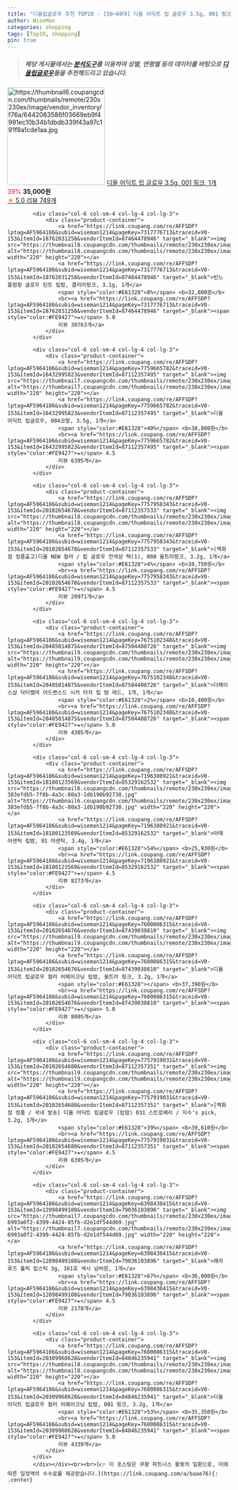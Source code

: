 ```yaml
---
title: "디올립글로우 추천 TOP10 - [50~60대] 디올 어딕트 립 글로우 3.5g, 001 핑크, 1개"
author: WiseMan
categories: shopping
tags: [Top10, shopping]
pin: true
---
```


> ##### 해당 게시물에서는 [**분석도구**](https://itemscout.io/)를 이용하여 **성별**, **연령별** 등의 데이터를 바탕으로 [**디올립글로우**](https://link.coupang.com/a/baae76)들을 추천해드리고 있습니다.
<div class="container"><div class="row">
            <div class="col-6 col-sm-4 col-lg-4 col-lg-3">
                <div class="product-container">
                    <a href="https://link.coupang.com/re/AFFSDP?lptag=AF5964186&subid=wiseman1214&pageKey=7759665782&traceid=V0-153&itemId=8939614363&vendorItemId=87112357490" target="_blank"><img src="https://thumbnail6.coupangcdn.com/thumbnails/remote/230x230ex/image/vendor_inventory/f76a/6442083586f03669eb9f4991ec10b34b1dbdb339f43a97c191f8a1cde1aa.jpg" alt="https://thumbnail6.coupangcdn.com/thumbnails/remote/230x230ex/image/vendor_inventory/f76a/6442083586f03669eb9f4991ec10b34b1dbdb339f43a97c191f8a1cde1aa.jpg" width="220" height="220"></a>
                    <a href="https://link.coupang.com/re/AFFSDP?lptag=AF5964186&subid=wiseman1214&pageKey=7759665782&traceid=V0-153&itemId=8939614363&vendorItemId=87112357490" target="_blank">디올 어딕트 립 글로우 3.5g, 001 핑크, 1개</a>
                    <span style="color:#E61328">39%</span> <b>35,000원</b>
                    <br><a href="https://link.coupang.com/re/AFFSDP?lptag=AF5964186&subid=wiseman1214&pageKey=7759665782&traceid=V0-153&itemId=8939614363&vendorItemId=87112357490" target="_blank"><span style="color:#FE9427">★</span> 5.0
                    리뷰 749개</a>
                </div>
            </div>
            
            <div class="col-6 col-sm-4 col-lg-4 col-lg-3">
                <div class="product-container">
                    <a href="https://link.coupang.com/re/AFFSDP?lptag=AF5964186&subid=wiseman1214&pageKey=7317776713&traceid=V0-153&itemId=18762031258&vendorItemId=87464478946" target="_blank"><img src="https://thumbnail8.coupangcdn.com/thumbnails/remote/230x230ex/image/vendor_inventory/9f81/e1f6cdaee9b3f8d542191fd915ee6763309d9b07184f982060347dd4950a.jpg" alt="https://thumbnail8.coupangcdn.com/thumbnails/remote/230x230ex/image/vendor_inventory/9f81/e1f6cdaee9b3f8d542191fd915ee6763309d9b07184f982060347dd4950a.jpg" width="220" height="220"></a>
                    <a href="https://link.coupang.com/re/AFFSDP?lptag=AF5964186&subid=wiseman1214&pageKey=7317776713&traceid=V0-153&itemId=18762031258&vendorItemId=87464478946" target="_blank">빈느 플럼핑 글로우 틴트 립밤, 클리어핑크, 3.1g, 1개</a>
                    <span style="color:#E61328">8%</span> <b>32,800원</b>
                    <br><a href="https://link.coupang.com/re/AFFSDP?lptag=AF5964186&subid=wiseman1214&pageKey=7317776713&traceid=V0-153&itemId=18762031258&vendorItemId=87464478946" target="_blank"><span style="color:#FE9427">★</span> 5.0
                    리뷰 30763개</a>
                </div>
            </div>
            
            <div class="col-6 col-sm-4 col-lg-4 col-lg-3">
                <div class="product-container">
                    <a href="https://link.coupang.com/re/AFFSDP?lptag=AF5964186&subid=wiseman1214&pageKey=7759665782&traceid=V0-153&itemId=16432995823&vendorItemId=87112357495" target="_blank"><img src="https://thumbnail7.coupangcdn.com/thumbnails/remote/230x230ex/image/vendor_inventory/9d65/6a0e071bf10167f57687f4d0ab6b2c24d8903e954702b1e6cb093d9519c6.jpg" alt="https://thumbnail7.coupangcdn.com/thumbnails/remote/230x230ex/image/vendor_inventory/9d65/6a0e071bf10167f57687f4d0ab6b2c24d8903e954702b1e6cb093d9519c6.jpg" width="220" height="220"></a>
                    <a href="https://link.coupang.com/re/AFFSDP?lptag=AF5964186&subid=wiseman1214&pageKey=7759665782&traceid=V0-153&itemId=16432995823&vendorItemId=87112357495" target="_blank">디올 어딕트 립글로우, 004코랄, 3.5g, 1개</a>
                    <span style="color:#E61328">40%</span> <b>38,800원</b>
                    <br><a href="https://link.coupang.com/re/AFFSDP?lptag=AF5964186&subid=wiseman1214&pageKey=7759665782&traceid=V0-153&itemId=16432995823&vendorItemId=87112357495" target="_blank"><span style="color:#FE9427">★</span> 4.5
                    리뷰 6395개</a>
                </div>
            </div>
            
            <div class="col-6 col-sm-4 col-lg-4 col-lg-3">
                <div class="product-container">
                    <a href="https://link.coupang.com/re/AFFSDP?lptag=AF5964186&subid=wiseman1214&pageKey=7757958343&traceid=V0-153&itemId=20102654678&vendorItemId=87112357533" target="_blank"><img src="https://thumbnail8.coupangcdn.com/thumbnails/remote/230x230ex/image/vendor_inventory/bae6/766d8b22c32b1e754c21ca7e49bc6fbcb9950cf6acb2b19b68976306c58a.jpg" alt="https://thumbnail8.coupangcdn.com/thumbnails/remote/230x230ex/image/vendor_inventory/bae6/766d8b22c32b1e754c21ca7e49bc6fbcb9950cf6acb2b19b68976306c58a.jpg" width="220" height="220"></a>
                    <a href="https://link.coupang.com/re/AFFSDP?lptag=AF5964186&subid=wiseman1214&pageKey=7757958343&traceid=V0-153&itemId=20102654678&vendorItemId=87112357533" target="_blank">(백화점 정품출고)디올 NEW 컬러 / 립 글로우 전색상 택(1), 008 울트라핑크, 3.2g, 1개</a>
                    <span style="color:#E61328">4%</span> <b>38,750원</b>
                    <br><a href="https://link.coupang.com/re/AFFSDP?lptag=AF5964186&subid=wiseman1214&pageKey=7757958343&traceid=V0-153&itemId=20102654678&vendorItemId=87112357533" target="_blank"><span style="color:#FE9427">★</span> 4.5
                    리뷰 20971개</a>
                </div>
            </div>
            
            <div class="col-6 col-sm-4 col-lg-4 col-lg-3">
                <div class="product-container">
                    <a href="https://link.coupang.com/re/AFFSDP?lptag=AF5964186&subid=wiseman1214&pageKey=7675102348&traceid=V0-153&itemId=20485014875&vendorItemId=87504408726" target="_blank"><img src="https://thumbnail9.coupangcdn.com/thumbnails/remote/230x230ex/image/vendor_inventory/1113/d2adc115231589a46f81167276d561126c37d7e0555002b628e97f86553e.jpg" alt="https://thumbnail9.coupangcdn.com/thumbnails/remote/230x230ex/image/vendor_inventory/1113/d2adc115231589a46f81167276d561126c37d7e0555002b628e97f86553e.jpg" width="220" height="220"></a>
                    <a href="https://link.coupang.com/re/AFFSDP?lptag=AF5964186&subid=wiseman1214&pageKey=7675102348&traceid=V0-153&itemId=20485014875&vendorItemId=87504408726" target="_blank">더페이스샵 닥터벨머 어드밴스드 시카 터치 립 밤 레드, 1개, 1개</a>
                    <span style="color:#E61328">2%</span> <b>10,400원</b>
                    <br><a href="https://link.coupang.com/re/AFFSDP?lptag=AF5964186&subid=wiseman1214&pageKey=7675102348&traceid=V0-153&itemId=20485014875&vendorItemId=87504408726" target="_blank"><span style="color:#FE9427">★</span> 5.0
                    리뷰 4305개</a>
                </div>
            </div>
            
            <div class="col-6 col-sm-4 col-lg-4 col-lg-3">
                <div class="product-container">
                    <a href="https://link.coupang.com/re/AFFSDP?lptag=AF5964186&subid=wiseman1214&pageKey=7196380921&traceid=V0-153&itemId=18180123569&vendorItemId=85329162532" target="_blank"><img src="https://thumbnail6.coupangcdn.com/thumbnails/remote/230x230ex/image/retail/images/839707129477226-383efdb5-7f8b-4a3c-80a3-1db190b92730.jpg" alt="https://thumbnail6.coupangcdn.com/thumbnails/remote/230x230ex/image/retail/images/839707129477226-383efdb5-7f8b-4a3c-80a3-1db190b92730.jpg" width="220" height="220"></a>
                    <a href="https://link.coupang.com/re/AFFSDP?lptag=AF5964186&subid=wiseman1214&pageKey=7196380921&traceid=V0-153&itemId=18180123569&vendorItemId=85329162532" target="_blank">아떼 어센틱 립밤, 01 어센틱, 3.4g, 1개</a>
                    <span style="color:#E61328">54%</span> <b>25,930원</b>
                    <br><a href="https://link.coupang.com/re/AFFSDP?lptag=AF5964186&subid=wiseman1214&pageKey=7196380921&traceid=V0-153&itemId=18180123569&vendorItemId=85329162532" target="_blank"><span style="color:#FE9427">★</span> 4.5
                    리뷰 8273개</a>
                </div>
            </div>
            
            <div class="col-6 col-sm-4 col-lg-4 col-lg-3">
                <div class="product-container">
                    <a href="https://link.coupang.com/re/AFFSDP?lptag=AF5964186&subid=wiseman1214&pageKey=7600086315&traceid=V0-153&itemId=20102654676&vendorItemId=87439038810" target="_blank"><img src="https://thumbnail9.coupangcdn.com/thumbnails/remote/230x230ex/image/vendor_inventory/5b72/3262b82f775bbbcc62b07903e19e6a68cc0791c368362a875e18a4acb19a.jpg" alt="https://thumbnail9.coupangcdn.com/thumbnails/remote/230x230ex/image/vendor_inventory/5b72/3262b82f775bbbcc62b07903e19e6a68cc0791c368362a875e18a4acb19a.jpg" width="220" height="220"></a>
                    <a href="https://link.coupang.com/re/AFFSDP?lptag=AF5964186&subid=wiseman1214&pageKey=7600086315&traceid=V0-153&itemId=20102654676&vendorItemId=87439038810" target="_blank">디올 어딕트 립글로우 컬러 어웨이크닝 립밤, 울트라 핑크, 3.2g, 1개</a>
                    <span style="color:#E61328"></span> <b>37,390원</b>
                    <br><a href="https://link.coupang.com/re/AFFSDP?lptag=AF5964186&subid=wiseman1214&pageKey=7600086315&traceid=V0-153&itemId=20102654676&vendorItemId=87439038810" target="_blank"><span style="color:#FE9427">★</span> 5.0
                    리뷰 8005개</a>
                </div>
            </div>
            
            <div class="col-6 col-sm-4 col-lg-4 col-lg-3">
                <div class="product-container">
                    <a href="https://link.coupang.com/re/AFFSDP?lptag=AF5964186&subid=wiseman1214&pageKey=7757919031&traceid=V0-153&itemId=20102654680&vendorItemId=87112357351" target="_blank"><img src="https://thumbnail9.coupangcdn.com/thumbnails/remote/230x230ex/image/vendor_inventory/b01c/6cde4d88ad10599cb18cc4cd7a611cf96bef6f97eca0c2f63211f67c92db.jpg" alt="https://thumbnail9.coupangcdn.com/thumbnails/remote/230x230ex/image/vendor_inventory/b01c/6cde4d88ad10599cb18cc4cd7a611cf96bef6f97eca0c2f63211f67c92db.jpg" width="220" height="220"></a>
                    <a href="https://link.coupang.com/re/AFFSDP?lptag=AF5964186&subid=wiseman1214&pageKey=7757919031&traceid=V0-153&itemId=20102654680&vendorItemId=87112357351" target="_blank">[백화점 정품 / 국내 발송] 디올 어딕트 립글로우 (립밤) 031 스트로베리 / 지수's pick, 3.2g, 1개</a>
                    <span style="color:#E61328">39%</span> <b>39,610원</b>
                    <br><a href="https://link.coupang.com/re/AFFSDP?lptag=AF5964186&subid=wiseman1214&pageKey=7757919031&traceid=V0-153&itemId=20102654680&vendorItemId=87112357351" target="_blank"><span style="color:#FE9427">★</span> 4.5
                    리뷰 6395개</a>
                </div>
            </div>
            
            <div class="col-6 col-sm-4 col-lg-4 col-lg-3">
                <div class="product-container">
                    <a href="https://link.coupang.com/re/AFFSDP?lptag=AF5964186&subid=wiseman1214&pageKey=6398430415&traceid=V0-153&itemId=12098499108&vendorItemId=79036103896" target="_blank"><img src="https://thumbnail7.coupangcdn.com/thumbnails/remote/230x230ex/image/retail/images/2616776107793817-6993a0f2-4399-4424-85fb-d2e1df544d69.jpg" alt="https://thumbnail7.coupangcdn.com/thumbnails/remote/230x230ex/image/retail/images/2616776107793817-6993a0f2-4399-4424-85fb-d2e1df544d69.jpg" width="220" height="220"></a>
                    <a href="https://link.coupang.com/re/AFFSDP?lptag=AF5964186&subid=wiseman1214&pageKey=6398430415&traceid=V0-153&itemId=12098499108&vendorItemId=79036103896" target="_blank">헤라 루즈 홀릭 립스틱 3g, 161호 섹시 넘버원, 1개</a>
                    <span style="color:#E61328">67%</span> <b>36,000원</b>
                    <br><a href="https://link.coupang.com/re/AFFSDP?lptag=AF5964186&subid=wiseman1214&pageKey=6398430415&traceid=V0-153&itemId=12098499108&vendorItemId=79036103896" target="_blank"><span style="color:#FE9427">★</span> 4.5
                    리뷰 2178개</a>
                </div>
            </div>
            
            <div class="col-6 col-sm-4 col-lg-4 col-lg-3">
                <div class="product-container">
                    <a href="https://link.coupang.com/re/AFFSDP?lptag=AF5964186&subid=wiseman1214&pageKey=7600086315&traceid=V0-153&itemId=20309968628&vendorItemId=84846235941" target="_blank"><img src="https://thumbnail8.coupangcdn.com/thumbnails/remote/230x230ex/image/vendor_inventory/82e2/a4e413af42f181256be17511c3d47521047ffeda7565177fb76a27aaa1d3.jpg" alt="https://thumbnail8.coupangcdn.com/thumbnails/remote/230x230ex/image/vendor_inventory/82e2/a4e413af42f181256be17511c3d47521047ffeda7565177fb76a27aaa1d3.jpg" width="220" height="220"></a>
                    <a href="https://link.coupang.com/re/AFFSDP?lptag=AF5964186&subid=wiseman1214&pageKey=7600086315&traceid=V0-153&itemId=20309968628&vendorItemId=84846235941" target="_blank">디올 어딕트 립글로우 컬러 어웨이크닝 립밤, 001 핑크, 3.2g, 1개</a>
                    <span style="color:#E61328">53%</span> <b>35,350원</b>
                    <br><a href="https://link.coupang.com/re/AFFSDP?lptag=AF5964186&subid=wiseman1214&pageKey=7600086315&traceid=V0-153&itemId=20309968628&vendorItemId=84846235941" target="_blank"><span style="color:#FE9427">★</span> 5.0
                    리뷰 4339개</a>
                </div>
            </div>
            </div></div><br><br>[👉 이 포스팅은 쿠팡 파트너스 활동의 일환으로, 이에 따른 일정액의 수수료를 제공받습니다.](https://link.coupang.com/a/baae76){: .center}